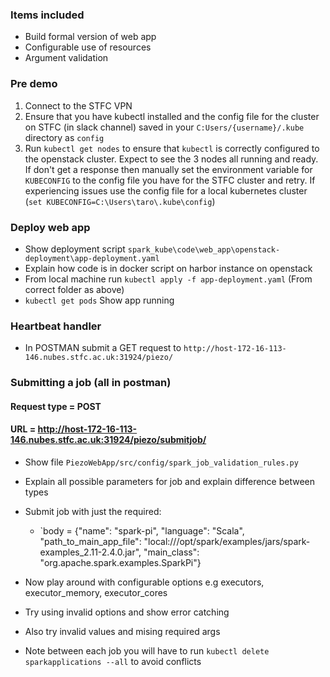 ### Items included
* Build formal version of web app
* Configurable use of resources
* Argument validation


### Pre demo 
1. Connect to the STFC VPN
2. Ensure that you have kubectl installed and the config file for the cluster on STFC (in slack channel) saved in your `C:Users/{username}/.kube` directory as `config`
3. Run `kubectl get nodes` to ensure that `kubectl` is correctly configured to the openstack cluster. Expect to see the 3 nodes all running and ready. If don't get a response then manually set the environment variable for `KUBECONFIG` to the config file you have for the STFC cluster and retry. If experiencing issues use the config file for a local kubernetes cluster
(`set KUBECONFIG=C:\Users\taro\.kube\config`)

### Deploy web app
* Show deployment script `spark_kube\code\web_app\openstack-deployment\app-deployment.yaml`
* Explain how code is in docker script on harbor instance on openstack
* From local machine run `kubectl apply -f app-deployment.yaml` (From correct folder as above)
* `kubectl get pods` Show app running

### Heartbeat handler
* In POSTMAN submit a GET request to `http://host-172-16-113-146.nubes.stfc.ac.uk:31924/piezo/` 

### Submitting a job (all in postman)
#### Request type = POST
#### URL = http://host-172-16-113-146.nubes.stfc.ac.uk:31924/piezo/submitjob/

* Show file `PiezoWebApp/src/config/spark_job_validation_rules.py` 
* Explain all possible parameters for job and explain difference between types

* Submit job with just the required:
    - `body = {"name": "spark-pi", "language": "Scala", "path_to_main_app_file": "local:///opt/spark/examples/jars/spark-examples_2.11-2.4.0.jar", "main_class": "org.apache.spark.examples.SparkPi"}

* Now play around with configurable options e.g executors, executor_memory, executor_cores

* Try using invalid options and show error catching 
* Also try invalid values and mising required args

* Note between each job you will have to run `kubectl delete sparkapplications --all` to avoid conflicts
